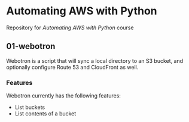 # Automating AWS with Python

Repository for *Automating AWS with Python* course

## 01-webotron

Webotron is a script that will sync a local directory
to an S3 bucket, and optionally configure Route 53
and CloudFront as well.

### Features

Webotron currently has the following features:

- List buckets
- List contents of a bucket

